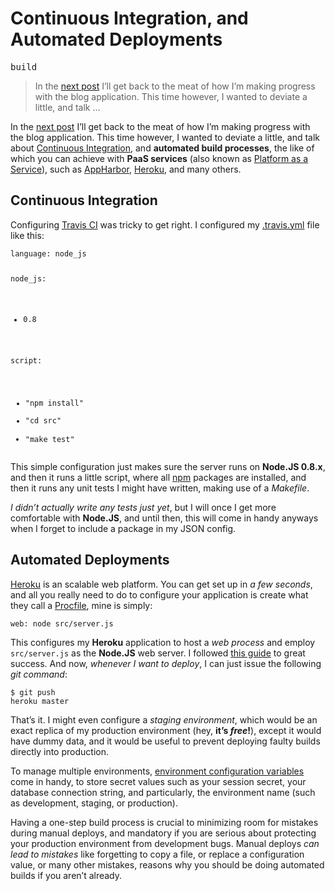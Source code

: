 <h1>Continuous Integration, and Automated Deployments</h1>

<div><kbd>build</kbd></div>

<blockquote><p>In the <a href="https://ponyfoo.com/2013/01/18/asset-management-in-node">next post</a> I&#x2019;ll get back to the meat of how I&#x2019;m making progress with the blog application. This time however, I wanted to deviate a little, and talk &#x2026;</p></blockquote>

<div><p>In the <a href="https://ponyfoo.com/2013/01/18/asset-management-in-node">next post</a> I&#x2019;ll get back to the meat of how I&#x2019;m making progress with the blog application. This time however, I wanted to deviate a little, and talk about <a href="https://travis-ci.org/" target="_blank">Continuous Integration</a>, and <strong>automated build processes</strong>, the like of which you can achieve with <strong>PaaS services</strong> (also known as <a href="http://en.wikipedia.org/wiki/Platform_as_a_service" target="_blank">Platform as a Service</a>), such as <a href="https://appharbor.com/" target="_blank">AppHarbor</a>, <a href="http://www.heroku.com/" target="_blank">Heroku</a>, and many others.</p></div>

<div></div>

<div></div>

<div><h2 id="continuous-integration">Continuous Integration</h2> <p>Configuring <a href="https://travis-ci.org/bevacqua/ponyfoo" target="_blank" aria-label="ponyfoo build status on Travis CI">Travis CI</a> was tricky to get right. I configured my <a href="http://about.travis-ci.org/docs/user/build-configuration/" target="_blank" aria-label="Configuring your Travis CI build">.travis.yml</a> file like this:</p> <pre class="md-code-block"><code class="md-code">language: node_js

node_js:
  - 0.8

script:
  - &quot;npm install&quot;
  - &quot;cd src&quot;
  - &quot;make test&quot;
</code></pre> <p>This simple configuration just makes sure the server runs on <strong>Node.JS 0.8.x</strong>, and then it runs a little script, where all <a href="https://npmjs.org/" target="_blank" aria-label="Node Packaged Modules">npm</a> packages are installed, and then it runs any unit tests I might have written, making use of a <em>Makefile</em>.</p> <p><em>I didn&#x2019;t actually write any tests just yet</em>, but I will once I get more comfortable with <strong>Node.JS</strong>, and until then, this will come in handy anyways when I forget to include a package in my JSON config.</p> <h2 id="automated-deployments">Automated Deployments</h2> <p><a href="http://www.heroku.com/" target="_blank" aria-label="Heroku Cloud Application Platform">Heroku</a> is an scalable web platform. You can get set up in <em>a few seconds</em>, and all you really need to do to configure your application is create what they call a <a href="https://devcenter.heroku.com/articles/procfile" target="_blank" aria-label="Heroku Documentation">Procfile</a>, mine is simply:</p> <pre class="md-code-block"><code class="md-code">web: node src/server.js
</code></pre> <p>This configures my <strong>Heroku</strong> application to host a <em>web process</em> and employ <code class="md-code md-code-inline">src/server.js</code> as the <strong>Node.JS</strong> web server. I followed <a href="https://devcenter.heroku.com/articles/nodejs" target="_blank" aria-label="Getting Started with Node.JS on Heroku">this guide</a> to great success. And now, <em>whenever I want to deploy</em>, I can just issue the following <em>git command</em>:</p> <pre class="md-code-block"><code class="md-code md-lang-bash">$ git push heroku master
</code></pre> <p>That&#x2019;s it. I might even configure a <em>staging environment</em>, which would be an exact replica of my production environment (hey, <strong>it&#x2019;s <em>free</em>!</strong>), except it would have dummy data, and it would be useful to prevent deploying faulty builds directly into production.</p> <p>To manage multiple environments, <a href="https://devcenter.heroku.com/articles/config-vars" target="_blank" aria-label="Heroku Configuration">environment configuration variables</a> come in handy, to store secret values such as your session secret, your database connection string, and particularly, the environment name (such as development, staging, or production).</p> <p>Having a one-step build process is crucial to minimizing room for mistakes during manual deploys, and mandatory if you are serious about protecting your production environment from development bugs. Manual deploys <em>can lead to mistakes</em> like forgetting to copy a file, or replace a configuration value, or many other mistakes, reasons why you should be doing automated builds if you aren&#x2019;t already.</p></div>
